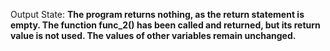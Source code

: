 Output State: **The program returns nothing, as the return statement is empty. The function func_2() has been called and returned, but its return value is not used. The values of other variables remain unchanged.**